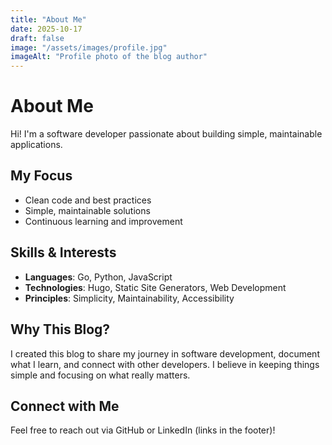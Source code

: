 ```yaml
---
title: "About Me"
date: 2025-10-17
draft: false
image: "/assets/images/profile.jpg"
imageAlt: "Profile photo of the blog author"
---
```


# About Me

Hi! I'm a software developer passionate about building simple, maintainable applications.

## My Focus

- Clean code and best practices
- Simple, maintainable solutions
- Continuous learning and improvement

## Skills & Interests

- **Languages**: Go, Python, JavaScript
- **Technologies**: Hugo, Static Site Generators, Web Development
- **Principles**: Simplicity, Maintainability, Accessibility

## Why This Blog?

I created this blog to share my journey in software development, document what I learn, and connect with other developers. I believe in keeping things simple and focusing on what really matters.

## Connect with Me

Feel free to reach out via GitHub or LinkedIn (links in the footer)!
